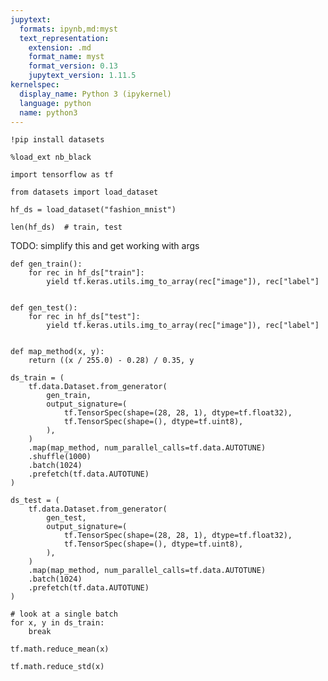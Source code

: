 ```yaml
---
jupytext:
  formats: ipynb,md:myst
  text_representation:
    extension: .md
    format_name: myst
    format_version: 0.13
    jupytext_version: 1.11.5
kernelspec:
  display_name: Python 3 (ipykernel)
  language: python
  name: python3
---
```


```{code-cell} ipython3
!pip install datasets
```

```{code-cell} ipython3
%load_ext nb_black
```

```{code-cell} ipython3
import tensorflow as tf
```

```{code-cell} ipython3
from datasets import load_dataset
```

```{code-cell} ipython3
hf_ds = load_dataset("fashion_mnist")
```

```{code-cell} ipython3
len(hf_ds)  # train, test
```

TODO: simplify this and get working with args

```{code-cell} ipython3
def gen_train():
    for rec in hf_ds["train"]:
        yield tf.keras.utils.img_to_array(rec["image"]), rec["label"]


def gen_test():
    for rec in hf_ds["test"]:
        yield tf.keras.utils.img_to_array(rec["image"]), rec["label"]


def map_method(x, y):
    return ((x / 255.0) - 0.28) / 0.35, y
```

```{code-cell} ipython3
ds_train = (
    tf.data.Dataset.from_generator(
        gen_train,
        output_signature=(
            tf.TensorSpec(shape=(28, 28, 1), dtype=tf.float32),
            tf.TensorSpec(shape=(), dtype=tf.uint8),
        ),
    )
    .map(map_method, num_parallel_calls=tf.data.AUTOTUNE)
    .shuffle(1000)
    .batch(1024)
    .prefetch(tf.data.AUTOTUNE)
)

ds_test = (
    tf.data.Dataset.from_generator(
        gen_test,
        output_signature=(
            tf.TensorSpec(shape=(28, 28, 1), dtype=tf.float32),
            tf.TensorSpec(shape=(), dtype=tf.uint8),
        ),
    )
    .map(map_method, num_parallel_calls=tf.data.AUTOTUNE)
    .batch(1024)
    .prefetch(tf.data.AUTOTUNE)
)
```

```{code-cell} ipython3
# look at a single batch
for x, y in ds_train:
    break
```

```{code-cell} ipython3
tf.math.reduce_mean(x)
```

```{code-cell} ipython3
tf.math.reduce_std(x)
```

```{code-cell} ipython3

```

```{code-cell} ipython3

```

```{code-cell} ipython3

```

```{code-cell} ipython3

```

```{code-cell} ipython3

```
